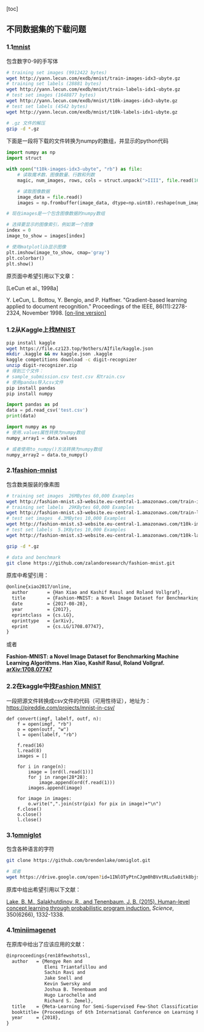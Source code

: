 [toc]

## 不同数据集的下载问题

### 1.1[mnist](http://yann.lecun.com/exdb/mnist/index.html)

包含数字0-9的手写体

```bash
# training set images (9912422 bytes)
wget http://yann.lecun.com/exdb/mnist/train-images-idx3-ubyte.gz
# training set labels (28881 bytes)
wget http://yann.lecun.com/exdb/mnist/train-labels-idx1-ubyte.gz
# test set images (1648877 bytes)
wget http://yann.lecun.com/exdb/mnist/t10k-images-idx3-ubyte.gz
# test set labels (4542 bytes)
wget http://yann.lecun.com/exdb/mnist/t10k-labels-idx1-ubyte.gz

# .gz 文件的解压
gzip -d *.gz
```

下面是一段将下载的文件转换为numpy的数组，并显示的python代码

```python
import numpy as np
import struct

with open("t10k-images-idx3-ubyte", "rb") as file:
    # 读取魔术数、图像数量、行数和列数
    magic, num_images, rows, cols = struct.unpack(">IIII", file.read(16))

    # 读取图像数据
    image_data = file.read()
    images = np.frombuffer(image_data, dtype=np.uint8).reshape(num_images, rows, cols)

# 现在images是一个包含图像数据的numpy数组

# 选择要显示的图像索引，例如第一个图像
index = 0
image_to_show = images[index]

# 使用matplotlib显示图像
plt.imshow(image_to_show, cmap='gray')
plt.colorbar()
plt.show()
```

原页面中希望引用以下文章：

[LeCun et al., 1998a]

Y. LeCun, L. Bottou, Y. Bengio, and P. Haffner. "Gradient-based learning applied to document recognition." Proceedings of the IEEE, 86(11):2278-2324, November 1998. \[[on-line version\]](http://yann.lecun.com/exdb/publis/index.html#lecun-98)

### 1.2从Kaggle上找[MNIST](https://www.kaggle.com/competitions/digit-recognizer/data)

```bash
pip install kaggle
wget https://file.cz123.top/9others/AIfile/kaggle.json
mkdir .kaggle && mv kaggle.json .kaggle
kaggle competitions download -c digit-recognizer
unzip digit-recognizer.zip
# 得到三个文件：
# sample_submission.csv test.csv 和train.csv
# 使用pandas导入csv文件
pip install pandas
pip install numpy
```

```python
import pandas as pd
data = pd.read_csv('test.csv')
print(data)

import numpy as np
# 使用.values属性转换为numpy数组
numpy_array1 = data.values

# 或者使用to_numpy()方法转换为numpy数组
numpy_array2 = data.to_numpy()
```



### 2.1[fashion-mnist](https://github.com/zalandoresearch/fashion-mnist)

包含数类服装的像素图

```bash
# training set images  26MBytes 60,000 Examples
wget http://fashion-mnist.s3-website.eu-central-1.amazonaws.com/train-images-idx3-ubyte.gz
# training set labels  29KBytes 60,000 Examples
wget http://fashion-mnist.s3-website.eu-central-1.amazonaws.com/train-labels-idx1-ubyte.gz
# test set images  4.3MBytes 10,000 Examples
wget http://fashion-mnist.s3-website.eu-central-1.amazonaws.com/t10k-images-idx3-ubyte.gz
# test set labels  5.1KBytes 10,000 Examples
wget http://fashion-mnist.s3-website.eu-central-1.amazonaws.com/t10k-labels-idx1-ubyte.gz

gzip -d *.gz

# data and benchmark
git clone https://github.com/zalandoresearch/fashion-mnist.git
```



原库中希望引用：

```tex
@online{xiao2017/online,
  author       = {Han Xiao and Kashif Rasul and Roland Vollgraf},
  title        = {Fashion-MNIST: a Novel Image Dataset for Benchmarking Machine Learning Algorithms},
  date         = {2017-08-28},
  year         = {2017},
  eprintclass  = {cs.LG},
  eprinttype   = {arXiv},
  eprint       = {cs.LG/1708.07747},
}
```

或者

**Fashion-MNIST: a Novel Image Dataset for Benchmarking Machine Learning Algorithms. Han Xiao, Kashif Rasul, Roland Vollgraf. [arXiv:1708.07747](http://arxiv.org/abs/1708.07747)**

### 2.2在kaggle中找[Fashion MNIST](https://www.kaggle.com/datasets/zalando-research/fashionmnist/data)



一段把源文件转换成csv文件的代码（可用性待证），地址为：https://pjreddie.com/projects/mnist-in-csv/

```
def convert(imgf, labelf, outf, n):
    f = open(imgf, "rb")
    o = open(outf, "w")
    l = open(labelf, "rb")

    f.read(16)
    l.read(8)
    images = []

    for i in range(n):
        image = [ord(l.read(1))]
        for j in range(28*28):
            image.append(ord(f.read(1)))
        images.append(image)

    for image in images:
        o.write(",".join(str(pix) for pix in image)+"\n")
    f.close()
    o.close()
    l.close()
```



### 3.1[omniglot](https://github.com/brendenlake/omniglot)

包含各种语言的字符

```bash
git clone https://github.com/brendenlake/omniglot.git

# 或者
wget https://drive.google.com/open?id=1INlOTyPtnCJgm0hBVvtRLu5a0itk8bjs
```

原库中给出希望引用以下文献：

[Lake, B. M., Salakhutdinov, R., and Tenenbaum, J. B. (2015). Human-level concept learning through probabilistic program induction.](http://www.sciencemag.org/content/350/6266/1332.short) *Science*, 350(6266), 1332-1338.

### 4.1[miniimagenet](https://github.com/renmengye/few-shot-ssl-public/)

在原库中给出了应该应用的文献：

```tex
@inproceedings{ren18fewshotssl,
  author   = {Mengye Ren and 
              Eleni Triantafillou and 
              Sachin Ravi and 
              Jake Snell and 
              Kevin Swersky and 
              Joshua B. Tenenbaum and 
              Hugo Larochelle and 
              Richard S. Zemel},
  title    = {Meta-Learning for Semi-Supervised Few-Shot Classification},
  booktitle= {Proceedings of 6th International Conference on Learning Representations {ICLR}},
  year     = {2018},
}
```

